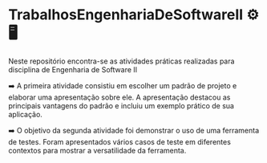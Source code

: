 # TrabalhosEngenhariaDeSoftwareII ⚙️🖥️
Neste repositório encontra-se as atividades práticas realizadas para disciplina de Engenharia de Software II

➡️ A primeira atividade consistiu em escolher um padrão de projeto e elaborar uma apresentação sobre ele. A apresentação destacou as principais vantagens do padrão e incluiu um exemplo prático de sua aplicação.

➡️ O objetivo da segunda atividade foi demonstrar o uso de uma ferramenta de testes. Foram apresentados vários casos de teste em diferentes contextos para mostrar a versatilidade da ferramenta.
